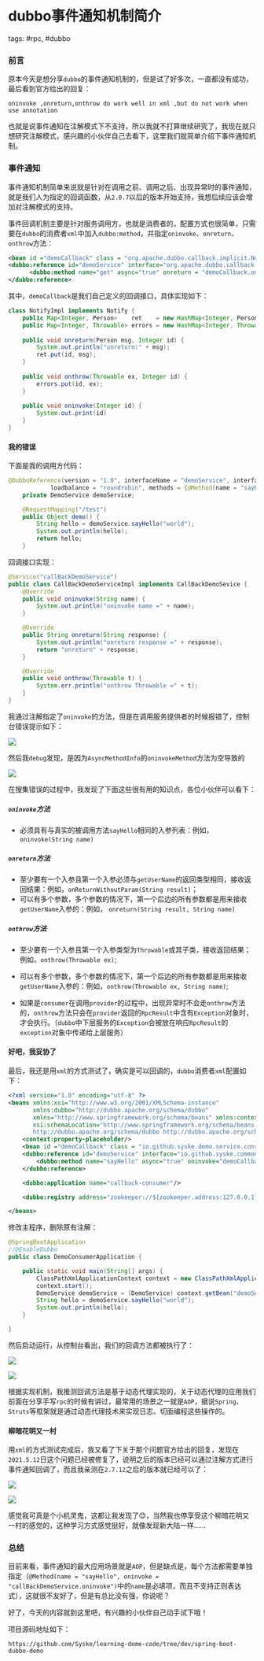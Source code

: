 

# dubbo事件通知机制简介
tags: #rpc, #dubbo

### 前言

原本今天是想分享`dubbo`的事件通知机制的，但是试了好多次，一直都没有成功，最后看到官方给出的回复：

```
oninvoke ,onreturn,onthrow do work well in xml ,but do not work when use annotation
```

也就是说事件通知在注解模式下不支持，所以我就不打算继续研究了，我现在就只想研究注解模式，感兴趣的小伙伴自己去看下，这里我们就简单介绍下事件通知机制。

### 事件通知

事件通知机制简单来说就是针对在调用之前、调用之后、出现异常时的事件通知，就是我们人为指定的回调函数，从`2.0.7`以后的版本开始支持，我想后续应该会增加对注解模式的支持。

事件回调机制主要是针对服务调用方，也就是消费者的，配置方式也很简单，只需要在`dubbo`的消费者`xml`中加入`dubbo:method`，并指定`oninvoke`、`onreturn`、`onthrow`方法：

```xml
<bean id ="demoCallback" class = "org.apache.dubbo.callback.implicit.NotifyImpl" />
<dubbo:reference id="demoService" interface="org.apache.dubbo.callback.implicit.IDemoService" version="1.0.0" group="cn" >
      <dubbo:method name="get" async="true" onreturn = "demoCallback.onreturn" onthrow="demoCallback.onthrow" oninvoke = "demoCallback.oninvoke"/>
</dubbo:reference>
```

其中，`demoCallback`是我们自己定义的回调接口，具体实现如下：

```java
class NotifyImpl implements Notify {
    public Map<Integer, Person>    ret    = new HashMap<Integer, Person>();
    public Map<Integer, Throwable> errors = new HashMap<Integer, Throwable>();
    
    public void onreturn(Person msg, Integer id) {
        System.out.println("onreturn:" + msg);
        ret.put(id, msg);
    }
    
    public void onthrow(Throwable ex, Integer id) {
        errors.put(id, ex);
    }
    
    public void oninvoke(Integer id) {
        System.out.print(id)
    }
}
```

#### 我的错误

下面是我的调用方代码：

```java
@DubboReference(version = "1.0", interfaceName = "demoService", interfaceClass = DemoService.class,
            loadbalance = "roundrobin", methods = {@Method(name = "sayHello", oninvoke = "callBackDemoService.oninvoke")})
    private DemoService demoService;

    @RequestMapping("/test")
    public Object demo() {
        String hello = demoService.sayHello("world");
        System.out.println(hello);
        return hello;
    }
```

回调接口实现：

```java
@Service("callBackDemoService")
public class CallBackDemoServiceImpl implements CallBackDemoSevice {
    @Override
    public void oninvoke(String name) {
        System.out.println("oninvoke name =" + name);
    }

    @Override
    public String onreturn(String response) {
        System.out.println("onreturn response =" + response);
        return "onreturn" + response;
    }

    @Override
    public void onthrow(Throwable t) {
        System.err.println("onthrow Throwable =" + t);
    }
}
```

我通过注解指定了`oninvoke`的方法，但是在调用服务提供者的时候报错了，控制台错误提示如下：

![](https://syske-pic-bed.oss-cn-hangzhou.aliyuncs.com/imgs/images/20210817134225.png)

然后我`debug`发现，是因为`AsyncMethodInfo`的`oninvokeMethod`方法为空导致的

![](https://syske-pic-bed.oss-cn-hangzhou.aliyuncs.com/imgs/images/20210817134125.png)

在搜集错误的过程中，我发现了下面这些很有用的知识点，各位小伙伴可以看下：

##### `oninvoke`方法

- 必须具有与真实的被调用方法`sayHello`相同的入参列表：例如，`oninvoke(String name)`

##### `onreturn`方法

-  至少要有一个入参且第一个入参必须与`getUserName`的返回类型相同，接收返回结果：例如，`onReturnWithoutParam(String result)`；
- 可以有多个参数，多个参数的情况下，第一个后边的所有参数都是用来接收`getUserName`入参的：例如， `onreturn(String result, String name)`

##### `onthrow`方法

- 至少要有一个入参且第一个入参类型为`Throwable`或其子类，接收返回结果；例如，`onthrow(Throwable ex)`;
- 可以有多个参数，多个参数的情况下，第一个后边的所有参数都是用来接收`getUserName`入参的：例如，`onthrow(Throwable ex, String name)`;

- 如果是`consumer`在调用`provider`的过程中，出现异常时不会走`onthrow`方法的，`onthrow`方法只会在`provider`返回的`RpcResult`中含有`Exception`对象时，才会执行。（`dubbo`中下层服务的`Exception`会被放在响应`RpcResult`的`exception`对象中传递给上层服务）

#### 好吧，我妥协了

最后，我还是用`xml`的方式测试了，确实是可以回调的，`dubbo`消费者`xml`配置如下：

```xml
<?xml version="1.0" encoding="utf-8" ?>
<beans xmlns:xsi="http://www.w3.org/2001/XMLSchema-instance"
       xmlns:dubbo="http://dubbo.apache.org/schema/dubbo"
       xmlns="http://www.springframework.org/schema/beans" xmlns:context="http://www.springframework.org/schema/context"
       xsi:schemaLocation="http://www.springframework.org/schema/beans http://www.springframework.org/schema/beans/spring-beans.xsd
       http://dubbo.apache.org/schema/dubbo http://dubbo.apache.org/schema/dubbo/dubbo.xsd http://www.springframework.org/schema/context http://www.springframework.org/schema/context/spring-context.xsd">
    <context:property-placeholder/>
    <bean id ="demoCallback" class = "io.github.syske.demo.service.consumer.callback.impl.CallBackDemoServiceImpl" />
    <dubbo:reference id="demoService" interface="io.github.syske.common.facade.DemoService" version="1.0" >
        <dubbo:method name="sayHello" async="true" oninvoke="demoCallback.oninvoke" onreturn = "demoCallback.onreturn" onthrow="demoCallback.onthrow" />
    </dubbo:reference>

    <dubbo:application name="callback-consumer"/>

    <dubbo:registry address="zookeeper://${zookeeper.address:127.0.0.1}:2181"/>

</beans>
```

修改主程序，删除原有注解：

```java
@SpringBootApplication
//@EnableDubbo
public class DemoConsumerApplication {

    public static void main(String[] args) {
        ClassPathXmlApplicationContext context = new ClassPathXmlApplicationContext("consumer.xml");
        context.start();
        DemoService demoService = (DemoService) context.getBean("demoService");
        String hello = demoService.sayHello("world");
        System.out.println(hello);
    }

}
```

然后启动运行，从控制台看出，我们的回调方法都被执行了：

![](https://syske-pic-bed.oss-cn-hangzhou.aliyuncs.com/imgs/images/20210817152119.png)

![](https://syske-pic-bed.oss-cn-hangzhou.aliyuncs.com/imgs/images/20210817152105.png)

根据实现机制，我推测回调方法是基于动态代理实现的，关于动态代理的应用我们前面在分享手写`rpc`的时候有讲过，最常用的场景之一就是`AOP`，据说`Spring`、`Struts`等框架就是通过动态代理技术来实现日志、切面编程这些操作的。

#### 柳暗花明又一村

用`xml`的方式测试完成后，我又看了下关于那个问题官方给出的回复，发现在`2021.5.12`日这个问题已经被修复了，说明之后的版本已经可以通过注解方式进行事件通知回调了，而且我亲测在`2.7.12`之后的版本就已经可以了：

![](https://syske-pic-bed.oss-cn-hangzhou.aliyuncs.com/imgs/images/20210817153344.png)

![](https://syske-pic-bed.oss-cn-hangzhou.aliyuncs.com/imgs/images/20210817153450.png)

感觉我可真是个小机灵鬼，这都让我发现了😊，当然我也停享受这个柳暗花明又一村的感觉的，这种学习方式感觉挺好，就像发现新大陆一样……

### 总结

目前来看，事件通知的最大应用场景就是`AOP`，但是缺点是，每个方法都需要单独指定（`@Method(name = "sayHello", oninvoke = "callBackDemoService.oninvoke")`中的`name`是必填项，而且不支持正则表达式），这就很不友好了，但是有总比没有强，你说呢？

好了，今天的内容就到这里吧，有兴趣的小伙伴自己动手试下哦！

项目源码地址如下：

```
https://github.com/Syske/learning-dome-code/tree/dev/spring-boot-dubbo-demo
```

